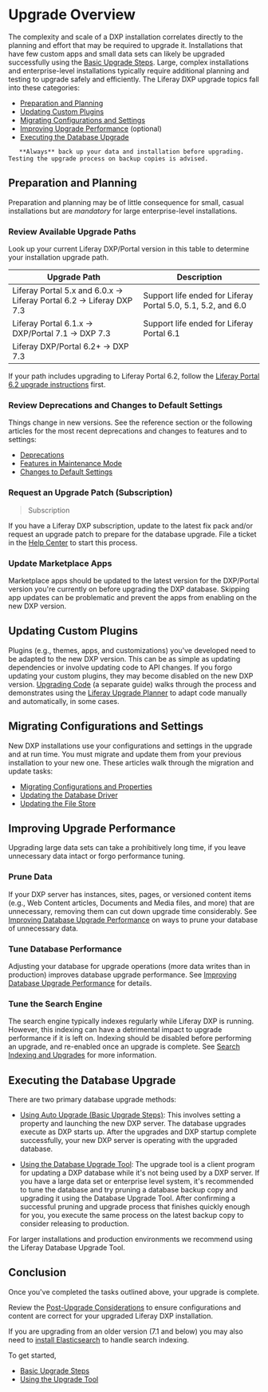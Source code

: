 # Upgrade Overview

The complexity and scale of a DXP installation correlates directly to the planning and effort that may be required to upgrade it. Installations that have few custom apps and small data sets can likely be upgraded successfully using the [Basic Upgrade Steps](./basic-upgrade-steps.md). Large, complex installations and enterprise-level installations typically require additional planning and testing to upgrade safely and efficiently. The Liferay DXP upgrade topics fall into these categories:

* [Preparation and Planning](#preparation-and-planning)
* [Updating Custom Plugins](#update-custom-plugins)
* [Migrating Configurations and Settings](#migrating-configurations-and-settings)
* [Improving Upgrade Performance](#improving-upgrade-performance) (optional)
* [Executing the Database Upgrade](#executing-the-database-upgrade)

```warning::
   **Always** back up your data and installation before upgrading. Testing the upgrade process on backup copies is advised.
```

## Preparation and Planning

Preparation and planning may be of little consequence for small, casual installations but are *mandatory* for large enterprise-level installations.

### Review Available Upgrade Paths

Look up your current Liferay DXP/Portal version in this table to determine your installation upgrade path.

| Upgrade Path                            | Description |
| --------------------------------------- | ----------- |
| Liferay Portal 5.x and 6.0.x &rarr; Liferay Portal 6.2 &rarr; Liferay DXP 7.3 | Support life ended for Liferay Portal 5.0, 5.1, 5.2, and 6.0 |
| Liferay Portal 6.1.x &rarr; DXP/Portal 7.1 &rarr; DXP 7.3 | Support life ended for Liferay Portal 6.1 |
| Liferay DXP/Portal 6.2+ &rarr; DXP 7.3      |             |

If your path includes upgrading to Liferay Portal 6.2, follow the [Liferay Portal 6.2 upgrade instructions](https://help.liferay.com/hc/en-us/articles/360017903232-Upgrading-Liferay) first.

### Review Deprecations and Changes to Default Settings

Things change in new versions. See the reference section or the following articles for the most recent deprecations and changes to features and to settings:

* [Deprecations](./reference/deprecations-in-liferay-dxp-7-3.md)
* [Features in Maintenance Mode](./reference/features-in-maintenance-mode.md)
* [Changes to Default Settings](./reference/changes-to-default-settings-in-liferay-dxp-7-3.md)

### Request an Upgrade Patch (Subscription)

> Subscription

If you have a Liferay DXP subscription, update to the latest fix pack and/or request an upgrade patch to prepare for the database upgrade. File a ticket in the [Help Center](https://help.liferay.com/hc/requests/new) to start this process.

### Update Marketplace Apps

Marketplace apps should be updated to the latest version for the DXP/Portal version you're currently on before upgrading the DXP database. Skipping app updates can be problematic and prevent the apps from enabling on the new DXP version.

## Updating Custom Plugins

Plugins (e.g., themes, apps, and customizations) you've developed need to be adapted to the new DXP version. This can be as simple as updating dependencies or involve updating code to API changes. If you forgo updating your custom plugins, they may become disabled on the new DXP version. [Upgrading Code](https://help.liferay.com/hc/en-us/articles/360029316391-Introduction-to-Upgrading-Code-to-Liferay-DXP-7-2) (a separate guide) walks through the process and demonstrates using the [Liferay Upgrade Planner](https://help.liferay.com/hc/en-us/articles/360029147451-Liferay-Upgrade-Planner) to adapt code manually and automatically, in some cases.

## Migrating Configurations and Settings

New DXP installations use your configurations and settings in the upgrade and at run time. You must migrate and update them from your previous installation to your new one. These articles walk through the migration and update tasks:

* [Migrating Configurations and Properties](../configuration-and-infrastructure/migrating-configurations-and-properties.md)
* [Updating the Database Driver](../configuration-and-infrastructure/updating-the-database-driver.md)
* [Updating the File Store](../configuration-and-infrastructure/updating-the-file-store.md)

## Improving Upgrade Performance

Upgrading large data sets can take a prohibitively long time, if you leave unnecessary data intact or forgo performance tuning.

### Prune Data

If your DXP server has instances, sites, pages, or versioned content items (e.g., Web Content articles, Documents and Media files, and more) that are unnecessary, removing them can cut down upgrade time considerably. See [Improving Database Upgrade Performance](./upgrade-stability-and-performance/improving-database-upgrade-performance.md) on ways to prune your database of unnecessary data.

### Tune Database Performance

Adjusting your database for upgrade operations (more data writes than in production) improves database upgrade performance. See [Improving Database Upgrade Performance](./upgrade-stability-and-performance/improving-database-upgrade-performance.md) for details.

### Tune the Search Engine

The search engine typically indexes regularly while Liferay DXP is running. However, this indexing can have a detrimental impact to upgrade performance if it is left on. Indexing should be disabled before performing an upgrade, and re-enabled once an upgrade is complete. See [Search Indexing and Upgrades](./upgrade-stability-and-performance/search-indexing-and-upgrade.md) for more information.

## Executing the Database Upgrade

There are two primary database upgrade methods:

* [Using Auto Upgrade \(Basic Upgrade Steps\)](./basic-upgrade-steps.md): This involves setting a property and launching the new DXP server. The database upgrades execute as DXP starts up. After the upgrades and DXP startup complete successfully, your new DXP server is operating with the upgraded database. 

* [Using the Database Upgrade Tool](./using-the-liferay-upgrade-tool.md): The upgrade tool is a client program for updating a DXP database while it's not being used by a DXP server. If you have a large data set or enterprise level system, it's recommended to tune the database and try pruning a database backup copy and upgrading it using the Database Upgrade Tool. After confirming a successful pruning and upgrade process that finishes quickly enough for you, you execute the same process on the latest backup copy to consider releasing to production.

For larger installations and production environments we recommend using the Liferay Database Upgrade Tool.

## Conclusion

Once you've completed the tasks outlined above, your upgrade is complete. 

Review the [Post-Upgrade Considerations](./post-upgrade-considerations.md) to ensure configurations and content are correct for your upgraded Liferay DXP installation.

If you are upgrading from an older version (7.1 and below) you may also need to [install Elasticsearch](../configuration-and-infrastructure/dxp-and-elasticsearch.md) to handle search indexing.

To get started, 

* [Basic Upgrade Steps](./basic-upgrade-steps.md)
* [Using the Upgrade Tool](./using-the-upgrade-tool.md)

